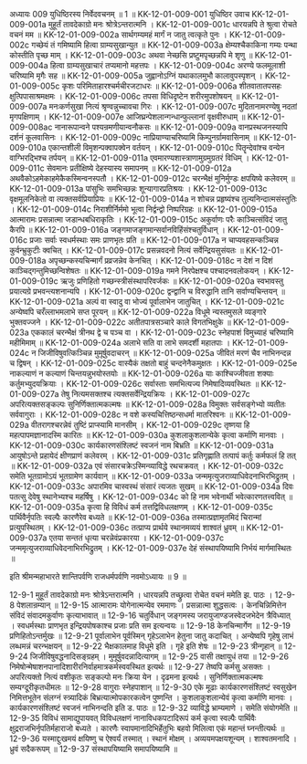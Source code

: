अध्यायः 009
युधिष्ठिरस्य निर्वेदवचनम् ॥ 1 ॥
KK-12-01-009-001	युधिष्ठिर उवाच 
KK-12-01-009-001a	मुहूर्तं तावदेकाग्रो मनः श्रोत्रेऽन्तरात्मनि ।
KK-12-01-009-001c	धारयन्नपि ते श्रुत्वा रोचते वचनं मम ॥
KK-12-01-009-002a	सार्थगम्यमहं मार्गं न जातु त्वत्कृते पुनः ।
KK-12-01-009-002c	गच्छेयं तं गमिष्यामि हित्वा ग्राम्यसुखान्युत ॥
KK-12-01-009-003a	क्षेम्यश्चैकाकिना गम्यः पन्था कोस्तीति पृच्छ माम् ।
KK-12-01-009-003c	अथवा नेच्छसि प्रष्टुमपृच्छन्नपि मे शृणु ॥
KK-12-01-009-004a	हित्वा ग्राम्यसुखाचारं तप्यमानो महत्तपः ।
KK-12-01-009-004c	अरण्ये फलमूलाशी चरिष्यामि मृगैः सह ॥
KK-12-01-009-005a	जुह्वानोऽग्निं यथाकालमुभौ कालावुपस्पृशन् ।
KK-12-01-009-005c	कृशः परिमिताहारश्चर्मचीरजटाधरः ॥
KK-12-01-009-006a	शीतवातातपसहः क्षुत्पिपासाश्रमक्षमः ।
KK-12-01-009-006c	तपसा विधिदृष्टेन शरीरमुपशोषयन् ॥
KK-12-01-009-007a	मनःकर्णसुखा नित्यं श्रृण्वन्नुच्चावचा गिरः ।
KK-12-01-009-007c	मुदितानामरण्येषु नदतां मृगपक्षिणाम् ।
KK-12-01-009-007e	आजिघ्रन्पेशलान्गन्धान्फुल्लानां वृक्षवीरुधाम् ॥
KK-12-01-009-008ac	नानारूपान्वने पश्यन्रमणीयान्वनौकसः ॥
KK-12-01-009-009a	वानप्रस्थजनस्यापि दर्शनं कूलवासिनः ।
KK-12-01-009-009c	नाप्रियाण्याचरिष्यामि किम्पुनर्ग्रामवासिनाम् ॥
KK-12-01-009-010a	एकान्तशीली विमृशन्पक्वापक्वेन वर्तयन् ।
KK-12-01-009-010c	पितॄन्देवांश्च वन्येन वाग्भिरद्भिश्च तर्पयन् ॥
KK-12-01-009-011a	एवमारण्यशास्त्राणामुग्रमुग्रतरं विधिम् ।
KK-12-01-009-011c	सेवमानः प्रतीक्षिष्ये देहस्यास्य समापनम् ॥
KK-12-01-009-012a	अथवैकोऽहमेकाहमेकैकस्मिन्वनस्पतौ ।
KK-12-01-009-012c	चरन्भैक्षं मुनिर्मुण्डः क्षपयिष्ये कलेवरम् ॥
KK-12-01-009-013a	पांसुभिः समभिच्छन्नः शून्यागारप्रतिश्रयः ।
KK-12-01-009-013c	वृक्षमूलनिकेतो वा त्यक्तसर्वप्रियाप्रियः ॥
KK-12-01-009-014a	न शोचन्न प्रहृष्यंश्च तुल्यनिन्दात्मसंस्तुतिः ।
KK-12-01-009-014c	निराशीर्निर्ममो भूत्वा निर्द्वन्द्वो निष्परिग्रहः ॥
KK-12-01-009-015a	आत्मारामः प्रसन्नात्मा जडान्धबधिराकृतिः ।
KK-12-01-009-015c	अकुर्वाणः परैः काञ्चित्संविदं जातु कैरपि ॥
KK-12-01-009-016a	जङ्गमाजङ्गमान्सर्वानविहिंसंश्चतुर्विधान् ।
KK-12-01-009-016c	प्रजाः सर्वाः स्वधर्मस्थाः समः प्राणभृतः प्रति ॥
KK-12-01-009-017a	न चाप्यवहसन्कञ्चिन्न कुर्वन्भ्रुकुटीः क्वचित् ।
KK-12-01-009-017c	प्रसन्नवदनो नित्यं सर्वेन्द्रियसुसंयतः ॥
KK-12-01-009-018a	अपृच्छन्कस्यचिन्मार्गं प्रव्रजन्नेव केनचित् ।
KK-12-01-009-018c	न देशं न दिशं काञ्चिद्गन्तुमिच्छन्विशेषतः ॥
KK-12-01-009-019a	गमने निरपेक्षश्च पश्चादनवलोकयन् ।
KK-12-01-009-019c	ऋजुः प्रणिहितो गच्छन्स्त्रीसंस्थापरिवर्जकः ॥
KK-12-01-009-020a	स्वभावस्तु प्रयात्यग्रे प्रभवन्त्यशनान्यपि ।
KK-12-01-009-020c	द्वन्द्वानि च विरुद्धानि तानि सर्वाण्यचिन्तयन् ॥
KK-12-01-009-021a	अल्पं वा स्वादु वा भोज्यं पूर्वालाभेन जातुचित् ।
KK-12-01-009-021c	अन्येष्वपि चरँल्लाभमलाभे सप्त पूरयन् ॥
KK-12-01-009-022a	विधूमे न्यस्तमुसले व्यङ्गारे भुक्तवज्जने ।
KK-12-01-009-022c	अतीतपात्रसञ्चारे काले विगतभिक्षुके ॥
KK-12-01-009-023a	एककालं चरन्भैक्षं त्रीनथ द्वे च पञ्च वा ।
KK-12-01-009-023c	स्नेहपाशं विमुच्याहं चरिष्यामि महीमिमाम् ॥
KK-12-01-009-024a	अलाभे सति वा लाभे समदर्शी महातपाः ।
KK-12-01-009-024c	न जिजीविषुवत्किञ्चिन्न मुमूर्षुवदाचरन् ॥
KK-12-01-009-025a	जीवितं मरणं चैव नाभिनन्दन्न च द्विषन् ।
KK-12-01-009-025c	वास्यैकं तक्षतो बाहुं चन्दनेनैकमुक्षतः ।
KK-12-01-009-025e	नाकल्याणं न कल्याणं चिन्तयन्नुभयोस्तयोः ॥
KK-12-01-009-026a	याः काश्चिज्जीवता शक्याः कर्तुमभ्युदयक्रियाः ।
KK-12-01-009-026c	सर्वास्ताः समभित्यज्य निमेषादिव्यवस्थितः ॥
KK-12-01-009-027a	तेषु नित्यमसक्तश्च त्यक्तसर्वेन्द्रियक्रियः ।
KK-12-01-009-027c	अपरित्यक्तसङ्कल्पः सुनिर्णिक्तात्मकल्मषः ॥
KK-12-01-009-028a	विमुक्तः सर्वसङ्गेभ्यो व्यतीतः सर्ववागुराः ।
KK-12-01-009-028c	न वशे कस्यचित्तिष्ठन्सधर्मा मातरिश्वनः ॥
KK-12-01-009-029a	वीतरागश्चरन्नेवं तुष्टिं प्राप्स्यामि मानसीम् ।
KK-12-01-009-029c	तृष्णया हि महत्पापमज्ञानादस्मि कारितः ॥
KK-12-01-009-030a	कुशलाकुशलान्येके कृत्वा कर्माणि मानवाः ।
KK-12-01-009-030c	कार्यकारणसंश्लिष्टं स्वजनं नाम बिभ्रति ॥
KK-12-01-009-031a	आयुषोऽन्ते प्रहायेदं क्षीणप्राणं कलेवरम् ।
KK-12-01-009-031c	प्रतिगृह्णाति तत्पापं कर्तुः कर्मफलं हि तत् ॥
KK-12-01-009-032a	एवं संसारचक्रेऽस्मिन्व्याविद्धे रथचक्रवत् ।
KK-12-01-009-032c	समेति भूतग्रामोऽयं भूतग्रामेण कार्यवान् ॥
KK-12-01-009-033a	जन्ममृत्युजराव्याधिवेदनाभिरभिद्रुतम् ।
KK-12-01-009-033c	अपारमिव चास्वस्थं संसारं त्यजतः सुखम् ॥
KK-12-01-009-034a	दिवः पतत्सु देवेषु स्थानेभ्यश्च महर्षिषु ।
KK-12-01-009-034c	को हि नाम भवेनार्थी भवेत्कारणतत्त्ववित् ॥
KK-12-01-009-035a	कृत्वा हि विविधं कर्म तत्तद्विविधलक्षणम् ।
KK-12-01-009-035c	पार्थिवैर्नृपतिः स्वल्पैः कारणैरेव बध्यते ॥
KK-12-01-009-036a	तस्मात्प्रज्ञामृतमिदं चिरान्मां प्रत्युपस्थितम् ।
KK-12-01-009-036c	तत्प्राप्य प्रार्थये स्थानमव्ययं शाश्वतं ध्रुवम् ॥
KK-12-01-009-037a	एतया सन्ततं धृत्या चरन्नेवंप्रकारया ।
KK-12-01-009-037c	जन्ममृत्युजराव्याधिवेदनाभिरभिद्रुतम् ।
KK-12-01-009-037e	देहं संस्थापयिष्यामि निर्भयं मार्गमास्थितः ॥ 

इति श्रीमन्महाभारते शान्तिपर्वणि राजधर्मपर्वणि नवमोऽध्यायः ॥ 9 ॥

12-9-1 मुहूर्तं तावदेकाग्रो मनः श्रोत्रेऽन्तरात्मनि । धारयन्नपि तच्छ्रुत्वा रोचेत वचनं ममेति झ. पाठः । 12-9-8 पेशलान्रम्यान् ॥ 12-9-15 आत्मारामः योगेनात्मन्येव रममाणः । प्रसन्नात्मा शुद्धसत्वः । केनचिन्निमित्तेन संविदं संवादमकुर्वाणः कृत्याभावात् ॥ 12-9-16 चतुर्विधान् जङ्गमस्य जरायुजाण्डजस्वेदजभेदेन त्रैविध्यात् । स्वधर्मस्थाः प्राणभृत इन्द्रियपोषकाश्च प्रजाः प्रति सम इत्यन्वयः ॥ 12-9-18 केनचिन्मार्गेण ॥ 12-9-19 प्रणिहितोऽन्तर्मुखः ॥ 12-9-21 पूर्वालाभेन पूर्वस्मिन् गृहेऽलाभेन हेतुना जातु कदाचित् । अन्येष्वपि गृहेषु लाभं लब्धमन्नं चरन्भक्षयन् ॥ 12-9-22 भैक्षकालमाह विधूमे इति । गृहे इति शेषः ॥ 12-9-23 त्रीन्गृहान् ॥ 12-9-24 जिजीविषुवद्धनादिसङ्ग्रहम् । मुमूर्षुवदन्नादित्यागम् ॥ 12-9-25 वासी तक्षायुधं तया ॥ 12-9-26 निमेषोन्मेषाशनपानादिशारीरनिर्वाहमात्रकर्मस्ववस्थित इत्यर्थः ॥ 12-9-27 तेष्वपि कर्मसु असक्तः । अपरित्यक्तो नित्यं वशीकृतः सङ्कल्पो मनः क्रिया येन । दृढमना इत्यर्थः । सुनिर्णिक्तात्मकल्मषः सम्यग्दूरीकृतधीमलः ॥ 12-9-28 वागुराः स्नेहपाशान् ॥ 12-9-30 एके मूढाः कार्यकारणसंश्लिष्टं स्वसुखेन निमित्तभूतेन संलग्नं स्त्र्यादिकं बिभ्रत्यात्मोपकारकत्वेन पुष्णन्ति । कुशलाकुशलान्येवं कृत्वा कर्माणि मानवः । कार्यकारणसंश्लिष्टं स्वजनं नाभिनन्दति इति ड. पाठः ॥ 12-9-32 व्याविद्धे भ्राम्यमाणे । समेति संयोगमेति ॥ 12-9-35 विविधं सामाद्युपायवत् विविधलक्षणं नानाविधकपटादिरूपं कर्म कृत्वा स्वल्पैः पार्थिवैः क्षुद्रराजभिर्नृपतिर्महाराजो बध्यते । कारणैः स्वापमानादिभिर्हेतुभिः बहवो मिलित्वा एकं महान्तं घ्नन्तीत्यर्थः ॥ 12-9-36 यस्माद्दुःखमयं क्षयिष्णु च ऐश्वर्यं तस्मात् । स्थानं मोक्षम् । अव्ययमपक्षयशून्यम् । शाश्वतमनादि । ध्रुवं सदैकरूपम् ॥ 12-9-37 संस्थापयिष्यामि समापयिष्यामि ॥
